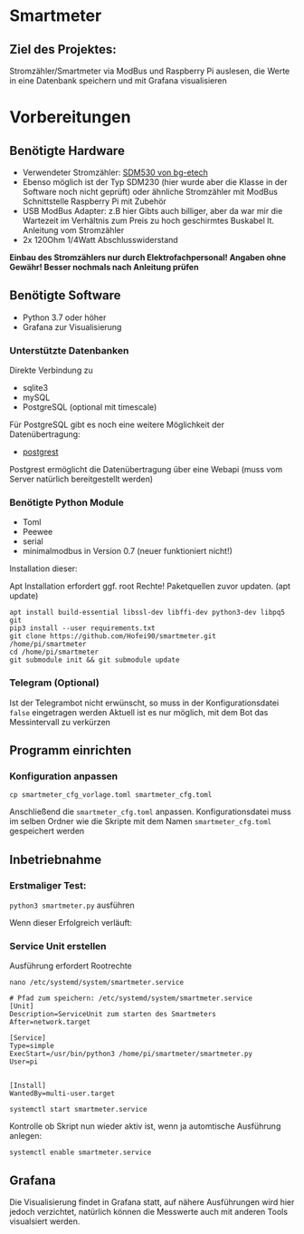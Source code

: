 # Smartmeter

## Ziel des Projektes:

Stromzähler/Smartmeter via ModBus und Raspberry Pi auslesen, die Werte in eine Datenbank speichern und mit Grafana visualisieren

# Vorbereitungen

## Benötigte Hardware

* Verwendeter Stromzähler: [
SDM530 von bg-etech](http://bg-etech.de/bgshop/product_info.php/drehstromzaehler-sdm530-modbus-p-461)
* Ebenso möglich ist der Typ SDM230 (hier wurde aber die Klasse in der Software noch nicht geprüft) 
oder ähnliche Stromzähler mit ModBus Schnittstelle
Raspberry Pi mit Zubehör
* USB ModBus Adapter: z.B hier
Gibts auch billiger, aber da war mir die Wartezeit im Verhältnis zum Preis zu hoch
geschirmtes Buskabel lt. Anleitung vom Stromzähler
* 2x 120Ohm 1/4Watt Abschlusswiderstand

**Einbau des Stromzählers nur durch Elektrofachpersonal!
Angaben ohne Gewähr! Besser nochmals nach Anleitung prüfen**

## Benötigte Software

* Python 3.7 oder höher
* Grafana zur Visualisierung

### Unterstützte Datenbanken
Direkte Verbindung zu
* sqlite3
* mySQL
* PostgreSQL (optional mit timescale)

Für PostgreSQL gibt es noch eine weitere Möglichkeit der Datenübertragung:
* [postgrest](https://postgrest.org/en/v6.0/)

Postgrest ermöglicht die Datenübertragung über eine Webapi (muss vom Server natürlich bereitgestellt werden)

### Benötigte Python Module

* Toml
* Peewee
* serial
* minimalmodbus in Version 0.7 (neuer funktioniert nicht!)

Installation dieser:

Apt Installation erfordert ggf. root Rechte! Paketquellen zuvor updaten. (apt update)

```console
apt install build-essential libssl-dev libffi-dev python3-dev libpq5 git
pip3 install --user requirements.txt
git clone https://github.com/Hofei90/smartmeter.git /home/pi/smartmeter
cd /home/pi/smartmeter
git submodule init && git submodule update
```

### Telegram (Optional)
Ist der Telegrambot nicht erwünscht, so muss in der Konfigurationsdatei `false` eingetragen werden
Aktuell ist es nur möglich, mit dem Bot das Messintervall zu verkürzen


## Programm einrichten

### Konfiguration anpassen

```console
cp smartmeter_cfg_vorlage.toml smartmeter_cfg.toml
```

Anschließend die `smartmeter_cfg.toml` anpassen.
Konfigurationsdatei muss im selben Ordner wie die Skripte mit dem Namen `smartmeter_cfg.toml` gespeichert werden


## Inbetriebnahme

### Erstmaliger Test:

`python3 smartmeter.py` ausführen

Wenn dieser Erfolgreich verläuft:


### Service Unit erstellen

Ausführung erfordert Rootrechte

`nano /etc/systemd/system/smartmeter.service`

```code
# Pfad zum speichern: /etc/systemd/system/smartmeter.service
[Unit]
Description=ServiceUnit zum starten des Smartmeters
After=network.target

[Service]
Type=simple
ExecStart=/usr/bin/python3 /home/pi/smartmeter/smartmeter.py
User=pi


[Install]
WantedBy=multi-user.target
```

`systemctl start smartmeter.service`

Kontrolle ob Skript nun wieder aktiv ist, wenn ja automtische Ausführung anlegen:

`systemctl enable smartmeter.service`

## Grafana

Die Visualisierung findet in Grafana statt, auf nähere Ausführungen wird hier jedoch verzichtet, natürlich können die
Messwerte auch mit anderen Tools visualsiert werden.